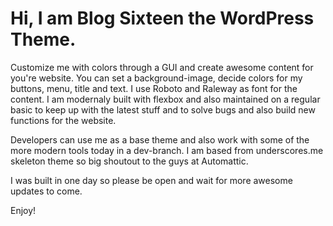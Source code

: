 # Hi, I am Blog Sixteen the WordPress Theme.

Customize me with colors through a GUI and create awesome content for you're website. You can set a background-image, decide colors for my buttons, menu, title and text. I use Roboto and Raleway as font for the content. I am modernaly built with flexbox and also maintained on a regular basic to keep up with the latest stuff and to solve bugs and also build new functions for the website.

Developers can use me as a base theme and also work with some of the more modern tools today in a dev-branch. I am based from underscores.me skeleton theme so big shoutout to the guys at Automattic.

I was built in one day so please be open and wait for more awesome updates to come.

Enjoy!
